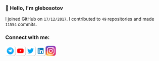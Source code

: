 ### 👋 Hello, I'm glebosotov

I joined GitHub on `17/12/2017`.
I contributed to `49` repositories and made `11554` commits.

### Connect with me:

[<img align="left" alt="Telegram" width="32px" src="icons/telegram.png" />][telegram]
[<img align="left" alt="YouTube" width="32px" src="icons/youtube.png" />][youtube]
[<img align="left" alt="Twitter" width="32px" src="icons/twitter.png" />][twitter]
[<img align="left" alt="LinkedIn" width="32px" src="icons/linkedin.png" />][linkedin]
[<img align="left" alt="Instagram" width="32px" src="icons/instagram.png" />][instagram]

[twitter]: https://twitter.com/glebosotov
[telegram]: https://t.me/glebosotov
[youtube]: https://www.youtube.com/channel/UCfF0_M1nJmGHQbhQx9Z21Rg
[instagram]: https://instagram.com/glebosotov
[linkedin]: https://linkedin.com/in/glebosotov
